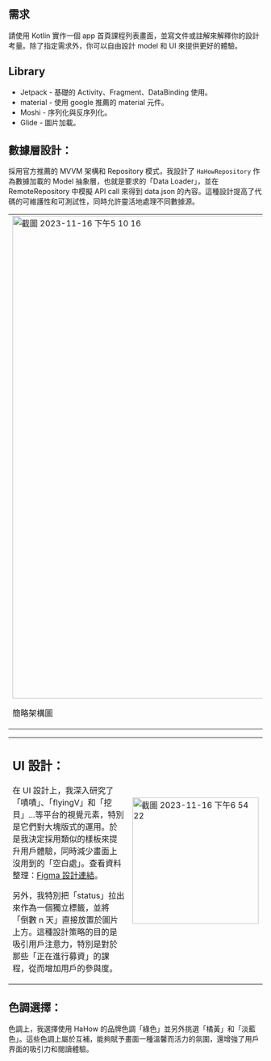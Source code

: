 <h2>需求</h2>
<p>請使用 Kotlin 實作一個 app 首頁課程列表畫面，並寫文件或註解來解釋你的設計考量。除了指定需求外，你可以自由設計 model 和 UI 來提供更好的體驗。</p>

<h2>Library</h2>
<ul>
    <li>Jetpack - 基礎的 Activity、Fragment、DataBinding 使用。</li>
    <li>material - 使用 google 推薦的 material 元件。</li>
    <li>Moshi - 序列化與反序列化。</li>
    <li>Glide - 圖片加載。</li>
</ul>

<h2>數據層設計：</h2>
<p>採用官方推薦的 MVVM 架構和 Repository 模式，我設計了 <code>HaHowRepository</code> 作為數據加載的 Model 抽象層，也就是要求的「Data Loader」，並在 RemoteRepository 中模擬 API call 來得到 data.json 的內容。這種設計提高了代碼的可維護性和可測試性，同時允許靈活地處理不同數據源。</p>

<table>
  <tr>
    <td>
      <img width="955" alt="截圖 2023-11-16 下午5 10 16" src="https://github.com/Donbibibobo/android-recruit-project/assets/133195279/43efee11-ef7f-4023-9c11-60fe79d32f05">
      <p>簡略架構圖</p>
    </td>
    <td>
      <img width="705" alt="截圖 2023-11-16 下午5 42 21" src="https://github.com/Donbibibobo/android-recruit-project/assets/133195279/82ee6ad7-adc1-41a7-8363-926022671c20">
      <p>MVVM + Repository</p>
    </td>
  </tr>
</table>

<table>
  <tr>
    <td style="vertical-align: top; width: 50%;">
      <h2>UI 設計：</h2>
      <p>在 UI 設計上，我深入研究了「嘖嘖」、「flyingV」和「挖貝」...等平台的視覺元素，特別是它們對大塊版式的運用。於是我決定採用類似的樣板來提升用戶體驗，同時減少畫面上沒用到的「空白處」。查看資料整理：<a href="https://www.figma.com/file/bELOhcl9M4KmXJ0r5zNxgb/HaHow-recurit?type=design&node-id=0%3A1&mode=design&t=3mvO5LMmzUPRsa9I-1">Figma 設計連結</a>。</p>
      <p>另外，我特別把「status」拉出來作為一個獨立標籤，並將「倒數 n 天」直接放置於圖片上方。這種設計策略的目的是吸引用戶注意力，特別是對於那些「正在進行募資」的課程，從而增加用戶的參與度。</p>
    </td>
    <td>
      <img width="250" alt="截圖 2023-11-16 下午6 54 22" src="https://github.com/Donbibibobo/android-recruit-project/assets/133195279/5f411e11-970b-4736-a09a-ead1a54b3ca3">
    </td>
  </tr>
</table>

<h2>色調選擇：</h2>
<p>色調上，我選擇使用 HaHow 的品牌色調「綠色」並另外挑選「橘黃」和「淡藍色」。這些色調上屬於互補，能夠賦予畫面一種溫馨而活力的氛圍，還增強了用戶界面的吸引力和閱讀體驗。</p>

